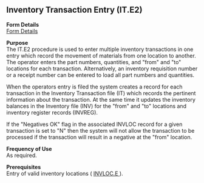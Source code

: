 ##  Inventory Transaction Entry (IT.E2)

<PageHeader />

**Form Details**  
[ Form Details ](IT-E2-1/README.md)   

**Purpose**  
The IT.E2 procedure is used to enter multiple inventory transactions in one
entry which record the movement of materials from one location to another. The
operator enters the part numbers, quantities, and "from" and "to" locations
for each transaction. Alternatively, an inventory requisition number or a
receipt number can be entered to load all part numbers and quantities.  
  
When the operators entry is filed the system creates a record for each
transaction in the Inventory Transaction file (IT) which records the pertinent
information about the transaction. At the same time it updates the inventory
balances in the Inventory file (INV) for the "from" and "to" locations and
inventory register records (INVREG).  
  
If the "Negatives OK" flag in the associated INVLOC record for a given
transaction is set to "N" then the system will not allow the transaction to be
processed if the transaction will result in a negative at the "from" location.

**Frequency of Use**  
As required.

**Prerequisites**  
Entry of valid inventory locations ( [ INVLOC.E ](../INVLOC-E/README.md) ). 

<badge text= "Version 8.10.57" vertical="middle" />

<PageFooter />